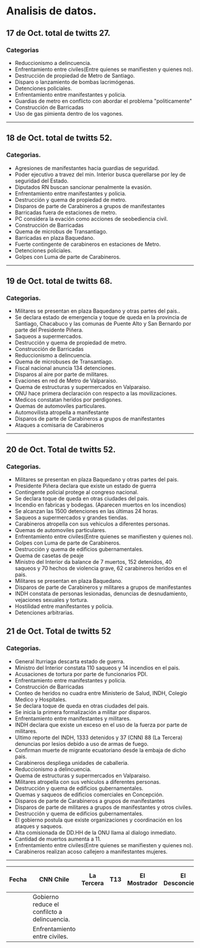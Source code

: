 # Analisis de datos. 

## 17 de Oct. total de twitts 27. 
### Categorias
- Reduccionismo a delincuencia. 
- Enfrentamiento entre civiles(Entre quienes se manifiesten y quienes no). 
- Destrucción de propiedad de Metro de Santiago.
- Disparo o lanzamiento de bombas lacrimógenas. 
- Detenciones policiales. 
- Enfrentamiento entre manifestantes y policia.
- Guardias de metro en conflicto con abordar el problema "politicamente"
- Construcción de Barricadas
- Uso de gas pimienta dentro de los vagones. 

---

## 18 de Oct. total de twitts 52.
### Categorias. 
- Agresiones de manifestantes hacia guardias de seguridad. 
- Poder ejecutivo a travez del min. Interior busca querellarse por ley de seguridad del Estado.
- Diputados RN buscan sancionar penalmente la evasión. 
- Enfrentamiento entre manifestantes y policia.
- Destrucción y quema de propiedad de metro.
- Disparos de parte de Carabineros a grupos de manifestantes
- Barricadas fuera de estaciones de metro. 
- PC considera la evación como acciones de seobediencia civil.
- Construcción de Barricadas
- Quema de microbus de Transantiago. 
- Barricadas en plaza Baquedano. 
- Fuerte contingente de carabineros en estaciones de Metro. 
- Detenciones policiales. 
- Golpes con Luma de parte de Carabineros. 

---

## 19 de Oct. total de twitts 68. 
### Categorias. 
- Militares se presentan en plaza Baquedano y otras partes del pais.. 
- Se declara estado de emergencia y toque de queda en la provincia de Santiago, Chacabuco y las comunas de Puente Alto y San Bernardo por parte del Presidente Piñera. 
- Saqueos a supermercados.
- Destrucción y quema de propiedad de metro.
- Construcción de Barricadas
- Reduccionismo a delincuencia.
- Quema de microbuses de Transantiago.
- Fiscal nacional anuncia 134 detenciones. 
- Disparos al aire por parte de militares. 
- Evaciones en red de Metro de Valparaiso. 
- Quema de estructuras y supermercados en Valparaiso. 
- ONU hace primera declaración con respecto a las movilizaciones. 
- Medicos constatan heridos por perdigones. 
- Quemas de automoviles particulares.
- Automovilista atropella a manifestante
- Disparos de parte de Carabineros a grupos de manifestantes
- Ataques a comisaria de Carabineros

---

## 20 de Oct. Total de twitts 52.
### Categorias. 
- Militares se presentan en plaza Baquedano y otras partes del pais. 
- Presidente Piñera declara que existe un estado de guerra
- Contingente policial protege al congreso nacional. 
- Se declara toque de queda en otras ciudades del pais.
- Incendio en fabricas y bodegas. (Aparecen muertos en los incendios)
- Se alcanzan las 1500 detenciones en las últimas 24 horas.  
- Saqueos a supermercados y grandes tiendas.
- Carabineros atropella con sus vehiculos a diferentes personas.  
- Quemas de automoviles particulares.
- Enfrentamiento entre civiles(Entre quienes se manifiesten y quienes no). 
- Golpes con Luma de parte de Carabineros. 
- Destrucción y quema de edificios gubernamentales. 
- Quema de casetas de peaje
- Ministro del Interior da balance de 7 muertos, 152 detenidos, 40 saqueos y 70 hechos de violencia grave, 62 carabineros heridos en el pais. 
- Militares se presentan en plaza Baquedano. 
- Disparos de parte de Carabineros y militares a grupos de manifestantes
- INDH constata de personas lesionadas, denuncias de desnudamiento, vejaciones sexuales y tortura. 
- Hostilidad entre manifestantes y policia.
- Detenciones arbitrarias. 

## 21 de Oct. Total de twitts 52
### Categorias. 
- General Iturriaga descarta estado de guerra. 
- Ministro del Interior constata 110 saqueos y 14 incendios en el pais. 
- Acusaciones de tortura por parte de funcionarios PDI.
- Enfrentamiento entre manifestantes y policia.
- Construcción de Barricadas
- Conteo de heridos no cuadra entre Ministerio de Salud, INDH, Colegio Medico y Hospitales. 
- Se declara toque de queda en otras ciudades del pais.
- Se inicia la primera formalización a militar por disparos. 
- Enfrentamiento entre manifestantes y militares. 
- INDH declara que existe un exceso en el uso de la fuerza por parte de militares. 
- Ultimo reporte del INDH, 1333 detenidos y 37 (CNN) 88 (La Tercera) denuncias por lesios debido a uso de armas de fuego.
- Confirman muerte de migrante ecuatoriano desde la embaja de dicho pais. 
- Carabineros despliega unidades de caballeria. 
- Reduccionismo a delincuencia. 
- Quema de estructuras y supermercados en Valparaiso.
- Militares atropella con sus vehiculos a diferentes personas.  
- Destrucción y quema de edificios gubernamentales. 
- Quemas y saqueos de edificios comerciales en Concepción. 
- Disparos de parte de Carabineros a grupos de manifestantes
- Disparos de parte de militares a grupos de manifestantes y otros civiles.
- Destrucción y quema de edificios gubernamentales.
- El gobierno postula que existe organizaciones y coordinación en los ataques y saqueos. 
- Alta comisionada de DD.HH de la ONU llama al dialogo inmediato. 
- Cantidad de muertos aumenta a 11. 
- Enfrentamiento entre civiles(Entre quienes se manifiesten y quienes no).
- Carabineros realizan acoso callejero a manifestantes mujeres. 

---

| Fecha | CNN Chile | La Tercera | T13 | El Mostrador | El Desconcierto | Radio Villa Francia |
|---|---|---|---|---|---|---|
| | Gobierno reduce el confilcto a delincuencia. | | 
| | Enfrentamiento entre civiles.  